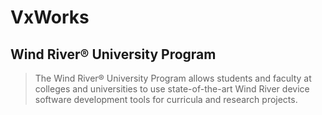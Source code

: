 VxWorks
==



## Wind River® University Program

> The Wind River® University Program allows students and faculty at colleges and universities to use state-of-the-art Wind River device software development tools for curricula and research projects.